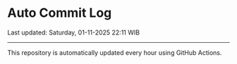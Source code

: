 # Auto Commit Log

Last updated: Saturday, 01-11-2025 22:11 WIB

---

This repository is automatically updated every hour using GitHub Actions.

